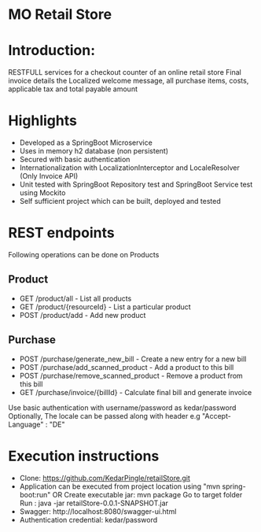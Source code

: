 # MO Retail Store

# Introduction:
RESTFULL services for a checkout counter of an online retail store
Final invoice details the Localized welcome message, all purchase items, costs, applicable tax and total payable amount

# Highlights
- Developed as a SpringBoot Microservice
- Uses in memory h2 database (non persistent)
- Secured with basic authentication
- Internationalization with LocalizationInterceptor and LocaleResolver (Only Invoice API)
- Unit tested with SpringBoot Repository test and SpringBoot Service test using Mockito
- Self sufficient project which can be built, deployed and tested

# REST endpoints
Following operations can be done on Products
## Product
*  GET /product/all             - List all products
*  GET /product/{resourceId}    - List a particular product
*  POST /product/add            - Add new product

## Purchase
*  POST /purchase/generate_new_bill         - Create a new entry for a new bill
*  POST /purchase/add_scanned_product       - Add a product to this bill
*  POST /purchase/remove_scanned_product    - Remove a product from this bill
*  GET /purchase/invoice/{billId}           - Calculate final bill and generate invoice

 Use basic authentication with username/password as kedar/password
 Optionally, The locale can be passed along with header e.g "Accept-Language" : "DE"

# Execution instructions

* Clone: https://github.com/KedarPingle/retailStore.git
* Application can be executed from project location using "mvn spring-boot:run" OR
  Create executable jar: mvn package
  Go to target folder
  Run : java -jar retailStore-0.0.1-SNAPSHOT.jar
* Swagger: http://localhost:8080/swagger-ui.html
* Authentication credential: kedar/password
